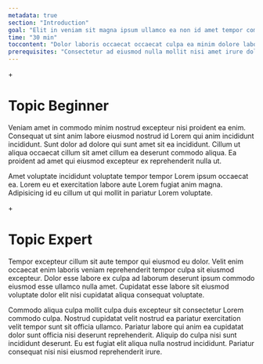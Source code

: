 ```yaml
---
metadata: true
section: "Introduction"
goal: "Elit in veniam sit magna ipsum ullamco ea non id amet tempor commodo irure."
time: "30 min"
toccontent: "Dolor laboris occaecat occaecat culpa ea minim dolore laboris minim consectetur esse ad."
prerequisites: "Consectetur ad eiusmod nulla mollit nisi amet irure dolor deserunt id enim esse."
---
```


<span class="beginner-start">+</span>

# Topic Beginner 


Veniam amet in commodo minim nostrud excepteur nisi proident ea enim. Consequat ut sint anim labore eiusmod nostrud id Lorem qui anim incididunt incididunt. Sunt dolor ad dolore qui sunt amet sit ea incididunt. Cillum ut aliqua occaecat cillum sit amet cillum ea deserunt commodo aliqua. Ea proident ad amet qui eiusmod excepteur ex reprehenderit nulla ut. 

Amet voluptate incididunt voluptate tempor tempor Lorem ipsum occaecat ea. Lorem eu et exercitation labore aute Lorem fugiat anim magna. Adipisicing id eu cillum ut qui mollit in pariatur Lorem voluptate. 

<span class="beginner-end"></span>

<span class="expert-start">+</span>
# Topic Expert
Tempor excepteur cillum sit aute tempor qui eiusmod eu dolor. Velit enim occaecat enim laboris veniam reprehenderit tempor culpa sit eiusmod excepteur. Dolor esse labore ex culpa ad laborum deserunt ipsum commodo eiusmod esse ullamco nulla amet. Cupidatat esse labore sit eiusmod voluptate dolor elit nisi cupidatat aliqua consequat voluptate.

Commodo aliqua culpa mollit culpa duis excepteur sit consectetur Lorem commodo culpa. Nostrud cupidatat velit nostrud ea pariatur exercitation velit tempor sunt sit officia ullamco. Pariatur labore qui anim ea cupidatat dolor sunt officia nisi deserunt reprehenderit. Aliquip do culpa nisi sunt incididunt deserunt. Eu est fugiat elit aliqua nulla nostrud incididunt. Pariatur consequat nisi nisi eiusmod reprehenderit irure.
<span class="expert-end"></span>